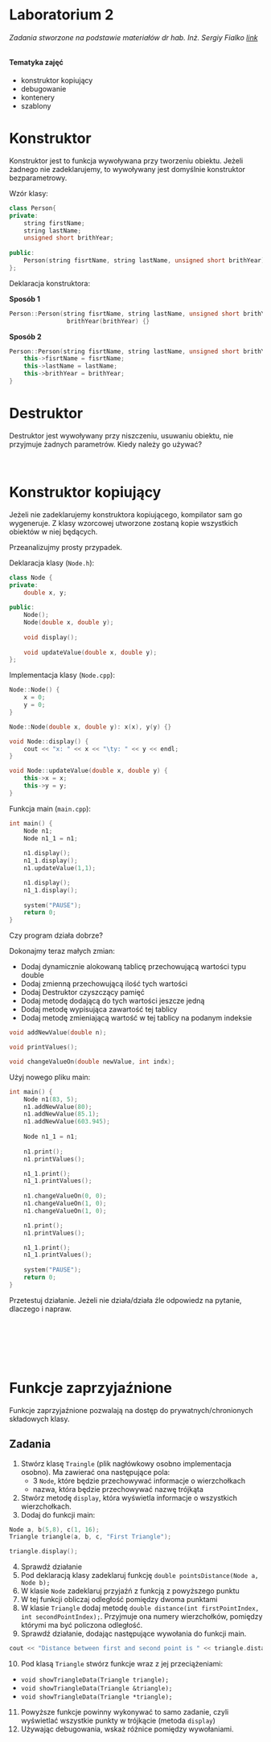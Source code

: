 # Laboratorium 2

###### Zadania stworzone na podstawie materiałów dr hab. Inż. Sergiy Fialko [link](https://torus.uck.pk.edu.pl/~fialko/index.html) 

#### Tematyka zajęć

- konstruktor kopiujący
- debugowanie
- kontenery
- szablony

# Konstruktor

Konstruktor jest to funkcja wywoływana przy tworzeniu obiektu. Jeżeli żadnego nie zadeklarujemy, to wywoływany jest 
domyślnie konstruktor bezparametrowy.

Wzór klasy:

```c++
class Person{
private:
    string firstName;
    string lastName;
    unsigned short brithYear;
    
public:
    Person(string fisrtName, string lastName, unsigned short brithYear);
};
```

Deklaracja konstruktora:

**Sposób 1**
```c++
Person::Person(string fisrtName, string lastName, unsigned short brithYear): fisrtName(fisrtName), lastName(lastName),
                brithYear(brithYear) {}
```

**Sposób 2**
```c++
Person::Person(string fisrtName, string lastName, unsigned short brithYear) {
    this->fisrtName = fisrtName;
    this->lastName = lastName;
    this->brithYear = brithYear;
}
```

# Destruktor

Destruktor jest wywoływany przy niszczeniu, usuwaniu obiektu, nie przyjmuje żadnych parametrów. Kiedy należy go używać?

&nbsp;


# Konstruktor kopiujący

Jeżeli nie zadeklarujemy konstruktora kopiującego, kompilator sam go wygeneruje. Z klasy wzorcowej utworzone zostaną 
kopie wszystkich obiektów w niej będących.

Przeanalizujmy prosty przypadek.

Deklaracja klasy (`Node.h`):

```c++
class Node {
private:
    double x, y;
    
public:
    Node();
    Node(double x, double y);
    
    void display();
    
    void updateValue(double x, double y);
};
```

Implementacja klasy (`Node.cpp`):

```c++
Node::Node() {
    x = 0;
    y = 0;
}

Node::Node(double x, double y): x(x), y(y) {}

void Node::display() {
    cout << "x: " << x << "\ty: " << y << endl;
}

void Node::updateValue(double x, double y) {
    this->x = x;
    this->y = y;
}
```

Funkcja main  (`main.cpp`):

```c++
int main() {
    Node n1;
    Node n1_1 = n1;
    
    n1.display();
    n1_1.display();
    n1.updateValue(1,1);

    n1.display();
    n1_1.display();
    
    system("PAUSE");
    return 0;
}
```

Czy program działa dobrze?

Dokonajmy teraz małych zmian:
- Dodaj dynamicznie alokowaną tablicę przechowującą wartości typu double
- Dodaj zmienną przechowującą ilość tych wartości
- Dodaj Destruktor czyszczący pamięć
- Dodaj metodę dodającą do tych wartości jeszcze jedną
- Dodaj metodę wypisująca zawartość tej tablicy
- Dodaj metodę zmieniającą wartość w tej tablicy na podanym indeksie

```c++
void addNewValue(double n);

void printValues();

void changeValueOn(double newValue, int indx);
```

Użyj nowego pliku main:

```c++
int main() {
    Node n1(83, 5);
    n1.addNewValue(80);
    n1.addNewValue(85.1);
    n1.addNewValue(603.945);
    
    Node n1_1 = n1;
    
    n1.print();
    n1.printValues();

    n1_1.print();
    n1_1.printValues();
    
    n1.changeValueOn(0, 0);
    n1.changeValueOn(1, 0);
    n1.changeValueOn(1, 0);

    n1.print();
    n1.printValues();

    n1_1.print();
    n1_1.printValues();
    
    system("PAUSE");
    return 0;
}
```


Przetestuj działanie. Jeżeli nie działa/działa źle odpowiedz na pytanie, dlaczego i napraw.

&nbsp;

&nbsp;

&nbsp;

# Funkcje zaprzyjaźnione

Funkcje zaprzyjaźnione pozwalają na dostęp do prywatnych/chronionych składowych klasy. 

## Zadania

1. Stwórz klasę `Traingle` (plik nagłówkowy osobno implementacja osobno). Ma zawierać ona następujące pola:
   - 3 `Node`, które będzie przechowywać informacje o wierzchołkach
   - nazwa, która będzie przechowywać nazwę trójkąta
2. Stwórz metodę `display`, która wyświetla informacje o wszystkich wierzchołkach.
3. Dodaj do funkcji main:

```c++
Node a, b(5,8), c(1, 16);
Triangle triangle(a, b, c, "First Triangle");

triangle.display();
```

4. Sprawdź działanie
5. Pod deklaracją klasy zadeklaruj funkcję `double pointsDistance(Node a, Node b);`
6. W klasie `Node` zadeklaruj przyjaźń z funkcją z powyższego punktu
7. W tej funkcji obliczaj odległość pomiędzy dwoma punktami
8. W klasie `Triangle` dodaj metodę `double distance(int firstPointIndex, int secondPointIndex);`. Przyjmuje ona 
   numery wierzchołków, pomiędzy którymi ma być policzona odległość.
9. Sprawdź działanie, dodając następujące wywołania do funkcji main.

```c++
cout << "Distance between first and second point is " << triangle.distance(0,1) << endl;
```

10. Pod klasą `Triangle` stwórz funkcje wraz z jej przeciążeniami:
   - `void showTriangleData(Triangle triangle);`
   - `void showTriangleData(Triangle &triangle);`
   - `void showTriangleData(Triangle *triangle);`
11. Powyższe funkcje powinny wykonywać to samo zadanie, czyli wyświetlać wszystkie punkty w trójkącie (metoda `display`)
12. Używając debugowania, wskaż różnice pomiędzy wywołaniami.  






